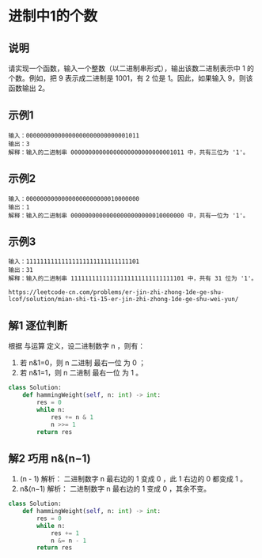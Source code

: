 # 进制中1的个数
## 说明
请实现一个函数，输入一个整数（以二进制串形式），输出该数二进制表示中 1 的个数。例如，把 9 表示成二进制是 1001，有 2 位是 1。因此，如果输入 9，则该函数输出 2。

## 示例1
```
输入：00000000000000000000000000001011
输出：3
解释：输入的二进制串 00000000000000000000000000001011 中，共有三位为 '1'。
```
## 示例2
```
输入：00000000000000000000000010000000
输出：1
解释：输入的二进制串 00000000000000000000000010000000 中，共有一位为 '1'。
```
## 示例3
```
输入：11111111111111111111111111111101
输出：31
解释：输入的二进制串 11111111111111111111111111111101 中，共有 31 位为 '1'。
```

`https://leetcode-cn.com/problems/er-jin-zhi-zhong-1de-ge-shu-lcof/solution/mian-shi-ti-15-er-jin-zhi-zhong-1de-ge-shu-wei-yun/`

## 解1 逐位判断
根据 与运算 定义，设二进制数字 n ，则有：
1. 若 n&1=0，则 n 二进制 最右一位 为 0 ；
2. 若 n&1=1，则 n 二进制 最右一位 为 1 。
```python
class Solution:
    def hammingWeight(self, n: int) -> int:
        res = 0
        while n:
            res += n & 1
            n >>= 1
        return res
```
## 解2 巧用 n&(n−1)
1. (n - 1) 解析： 二进制数字 n 最右边的 1 变成 0 ，此 1 右边的 0 都变成 1 。
2. n&(n−1) 解析： 二进制数字 n 最右边的 1 变成 0 ，其余不变。
```python
class Solution:
    def hammingWeight(self, n: int) -> int:
        res = 0
        while n:
            res += 1
            n &= n - 1
        return res
```